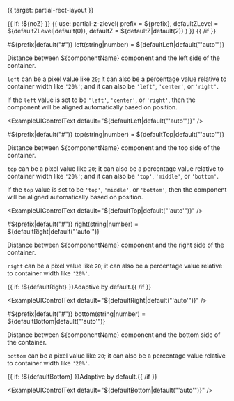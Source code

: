 
{{ target: partial-rect-layout }}

{{ if: !${noZ} }}
{{ use: partial-z-zlevel(
    prefix = ${prefix},
    defaultZLevel = ${defaultZLevel|default(0)},
    defaultZ = ${defaultZ|default(2)}
) }}
{{ /if }}

#${prefix|default("#")} left(string|number) = ${defaultLeft|default("'auto'")}

Distance between ${componentName} component and the left side of the container.

`left` can be a pixel value like `20`; it can also be a percentage value relative to container width like `'20%'`; and it can also be `'left'`, `'center'`, or `'right'`.

If the `left` value is set to be `'left'`, `'center'`, or `'right'`, then the component will be aligned automatically based on position.

<ExampleUIControlText default="${defaultLeft|default("'auto'")}" />
<ExampleUIComponentInputText />
<ExampleUIGroupPosition />

#${prefix|default("#")} top(string|number) = ${defaultTop|default("'auto'")}

Distance between ${componentName} component and the top side of the container.

`top` can be a pixel value like `20`; it can also be a percentage value relative to container width like `'20%'`; and it can also be `'top'`, `'middle'`, or `'bottom'`.

If the `top` value is set to be `'top'`, `'middle'`, or `'bottom'`, then the component will be aligned automatically based on position.

<ExampleUIControlText default="${defaultTop|default("'auto'")}" />
<ExampleUIComponentInputText />
<ExampleUIGroupPosition />

#${prefix|default("#")} right(string|number) = ${defaultRight|default("'auto'")}

Distance between ${componentName} component and the right side of the container.

`right` can be a pixel value like `20`; it can also be a percentage value relative to container width like `'20%'`.

{{ if: !${defaultRight} }}Adaptive by default.{{ /if }}

<ExampleUIControlText default="${defaultRight|default("'auto'")}" />
<ExampleUIComponentInputText />
<ExampleUIGroupPosition />

#${prefix|default("#")} bottom(string|number) = ${defaultBottom|default("'auto'")}

Distance between ${componentName} component and the bottom side of the container.

`bottom` can be a pixel value like `20`; it can also be a percentage value relative to container width like `'20%'`.

{{ if: !${defaultBottom} }}Adaptive by default.{{ /if }}

<ExampleUIControlText default="${defaultBottom|default("'auto'")}" />
<ExampleUIComponentInputText />
<ExampleUIGroupPosition />